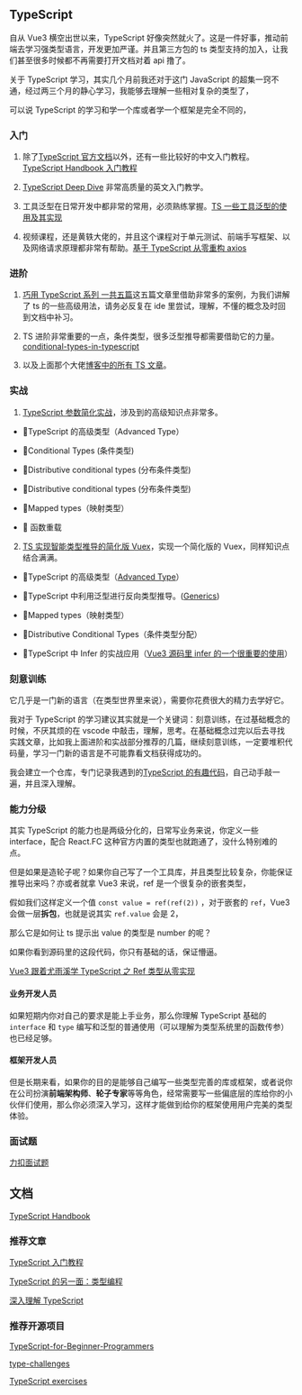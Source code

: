## TypeScript

自从 Vue3 横空出世以来，TypeScript 好像突然就火了。这是一件好事，推动前端去学习强类型语言，开发更加严谨。并且第三方包的 ts 类型支持的加入，让我们甚至很多时候都不再需要打开文档对着 api 撸了。

关于 TypeScript 学习，其实几个月前我还对于这门 JavaScript 的超集一窍不通，经过两三个月的静心学习，我能够去理解一些相对复杂的类型了，

可以说 TypeScript 的学习和学一个库或者学一个框架是完全不同的，

### 入门

1. 除了[TypeScript 官方文档](https://www.typescriptlang.org/docs/)以外，还有一些比较好的中文入门教程。[TypeScript Handbook 入门教程](https://zhongsp.gitbooks.io/typescript-handbook/content/)

2. [TypeScript Deep Dive](https://basarat.gitbook.io/typescript/type-system) 非常高质量的英文入门教学。

3. 工具泛型在日常开发中都非常的常用，必须熟练掌握。[TS 一些工具泛型的使用及其实现](https://zhuanlan.zhihu.com/p/40311981)

4. 视频课程，还是黄轶大佬的，并且这个课程对于单元测试、前端手写框架、以及网络请求原理都非常有帮助。[基于 TypeScript 从零重构 axios](https://coding.imooc.com/class/330.html)

### 进阶

1. [巧用 TypeScript 系列 一共五篇](https://juejin.im/post/5c8a518ee51d455e4d719e2e)这五篇文章里借助非常多的案例，为我们讲解了 ts 的一些高级用法，请务必反复在 ide 里尝试，理解，不懂的概念及时回到文档中补习。

2. TS 进阶非常重要的一点，条件类型，很多泛型推导都需要借助它的力量。[conditional-types-in-typescript](https://mariusschulz.com/blog/conditional-types-in-typescript)

3. 以及上面那个大佬[博客中的所有 TS 文章](https://mariusschulz.com)。

### 实战

1. [TypeScript 参数简化实战](https://juejin.im/post/5e38dd65518825492b509dd6)，涉及到的高级知识点非常多。

- 🎉TypeScript 的高级类型（Advanced Type）

- 🎉Conditional Types (条件类型)

- 🎉Distributive conditional types (分布条件类型)

- 🎉Distributive conditional types (分布条件类型)

- 🎉Mapped types（映射类型）

- 🎉 函数重载

2. [TS 实现智能类型推导的简化版 Vuex](https://juejin.im/post/5e38dd65518825492b509dd6)，实现一个简化版的 Vuex，同样知识点结合满满。

- 🎉TypeScript 的高级类型（[Advanced Type](https://www.typescriptlang.org/docs/handbook/advanced-types.html)）

- 🎉TypeScript 中利用泛型进行反向类型推导。([Generics](https://www.typescriptlang.org/docs/handbook/generics.html))

- 🎉Mapped types（映射类型）

- 🎉Distributive Conditional Types（条件类型分配）

- 🎉TypeScript 中 Infer 的实战应用（[Vue3 源码里 infer 的一个很重要的使用](https://github.com/vuejs/vue-next/blob/985f4c91d9d3f47e1314d230c249b3faf79c6b90/packages/reactivity/src/ref.ts#L89)）

### 刻意训练

它几乎是一门新的语言（在类型世界里来说），需要你花费很大的精力去学好它。

我对于 TypeScript 的学习建议其实就是一个关键词：刻意训练，在过基础概念的时候，不厌其烦的在 vscode 中敲击，理解，思考。在基础概念过完以后去寻找实践文章，比如我上面进阶和实战部分推荐的几篇，继续刻意训练，一定要堆积代码量，学习一门新的语言是不可能靠看文档获得成功的。

我会建立一个仓库，专门记录我遇到的[TypeScript 的有趣代码](https://github.com/sl1673495/typescript-codes)，自己动手敲一遍，并且深入理解。

### 能力分级

其实 TypeScript 的能力也是两级分化的，日常写业务来说，你定义一些 interface，配合 React.FC 这种官方内置的类型也就跑通了，没什么特别难的点。

但是如果是造轮子呢？如果你自己写了一个工具库，并且类型比较复杂，你能保证推导出来吗？亦或者就拿 Vue3 来说，ref 是一个很复杂的嵌套类型，

假如我们这样定义一个值 `const value = ref(ref(2))` ，对于嵌套的 `ref`，Vue3 会做一层**拆包**，也就是说其实 `ref.value` 会是 2，

那么它是如何让 ts 提示出 value 的类型是 number 的呢？

如果你看到源码里的这段代码，你只有基础的话，保证懵逼。

[Vue3 跟着尤雨溪学 TypeScript 之 Ref 类型从零实现](https://juejin.im/post/5e94595c6fb9a03c341daa75)

#### 业务开发人员

如果短期内你对自己的要求是能上手业务，那么你理解 TypeScript 基础的 `interface` 和 `type` 编写和泛型的普通使用（可以理解为类型系统里的函数传参）也已经足够。

#### 框架开发人员

但是长期来看，如果你的目的是能够自己编写一些类型完善的库或框架，或者说你在公司扮演**前端架构师**、**轮子专家**等等角色，经常需要写一些偏底层的库给你的小伙伴们使用，那么你必须深入学习，这样才能做到给你的框架使用用户完美的类型体验。

### 面试题

[力扣面试题](https://github.com/LeetCode-OpenSource/hire/blob/master/typescript_zh.md)





## 文档

[TypeScript Handbook](https://zhongsp.gitbooks.io/typescript-handbook/content/)

### 推荐文章

[TypeScript 入门教程](https://ts.xcatliu.com/)

[TypeScript 的另一面：类型编程](https://juejin.cn/post/6989796543880495135)

[深入理解 TypeScript](https://jkchao.github.io/typescript-book-chinese/)

### 推荐开源项目

[TypeScript-for-Beginner-Programmers](https://github.com/chibicode/TypeScript-for-Beginner-Programmers)

[type-challenges](https://github.com/type-challenges/type-challenges)

[TypeScript exercises](https://github.com/typescript-exercises/typescript-exercises)
